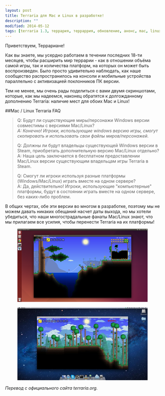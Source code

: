 ```yaml
---
layout: post
title: Terraria для Mac и Linux в разработке!
description: ""
modified: 2014-05-12
tags: [terraria 1.3, террария, терраррия, обновление, анонс, mac, linux]
---
```


Приветствуем, Террариане!

Как вы знаете, мы усердно работаем в течении последних 18-ти месяцев, чтобы расширить мир террарии - как в отношении объёма самой игры, так и количества платформ, на которых он может быть воспроизведен. Было просто удивительно наблюдать, как наше сообщество распространилось на консоли и мобильные устройства параллельно с активизацией поклонников ПК версии.
<!-- more -->

Тем не менее, мы очень рады поделиться с вами двумя скриншотами, которые, как мы надеемся, наконец обратятся к долгожданному дополнению Terraria: наличие мест для обоих Mac и Linux!


##Mac / Linux Terraria FAQ

> Q: Будут ли существующие миры/персонажи Windows версии совместимы с версиями Mac/Linux?*<br/>
> A: Конечно! Игроки, использующие windows версию игры, смогут скопировать и использовать свои файлы миров/персонажей.*
> 
> Q: Должны ли будут владельцы существующей Windows версии в Steam, приобретать дополнительную версию Mac/Linux отдельно?<br/>
> A: Наша цель заключается в бесплатном предоставлении Mac/Linux версии существующим владельцам игры Terraria в Steam. 
> 
> Q: Смогут ли игроки используя разные платформы (Windows/Mac/Linux) играть вместе на одном сервере?<br/>
> A: Да, действительно! Игроки, использующие "компьютерные" платформы, будут в состоянии играть вместе на одном сервере, без каких-либо проблем.

В общих чертах, обе эти версии во многом в разработке, поэтому мы не можем давать никаких обещаний насчет даты выхода, но мы хотели убедиться, что наши многострадальные фанаты Mac/Linux знают, что мы прилагаем все усилия, чтобы перенести Terraria на их платформы!

<figure>
	<a href="/images/posts/1.3-obnovlenie/terraria-linux.png"><img src="/images/posts/1.3-obnovlenie/terraria-linux_600x337.png" alt=""></a>
</figure>

<figure>
	<a href="/images/posts/1.3-obnovlenie/terraria-mac.jpg"><img src="/images/posts/1.3-obnovlenie/terraria-mac_600x337.jpg" alt=""></a>
</figure>

*Перевод с официального сайта terraria.org.*
